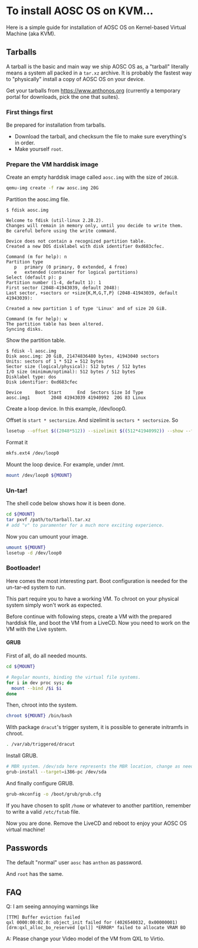 # To install AOSC OS on KVM...

Here is a simple guide for installation of AOSC OS on Kernel-based Virtual Machine (aka KVM). 

## Tarballs

A tarball is the basic and main way we ship AOSC OS as, a "tarball" literally means a system all packed in a `tar.xz` archive. It is probably the fastest way to "physically" install a copy of AOSC OS on your device.

Get your tarballs from https://www.anthonos.org (currently a temporary portal for downloads, pick the one that suites).

### First things first

Be prepared for installation from tarballs.

- Download the tarball, and checksum the file to make sure everything's in order.
- Make yourself `root`.

### Prepare the VM harddisk image

Create an empty harddisk image called `aosc.img` with the size of `20GiB`.

```bash
qemu-img create -f raw aosc.img 20G
```

Partition the aosc.img file.

```
$ fdisk aosc.img

Welcome to fdisk (util-linux 2.28.2).
Changes will remain in memory only, until you decide to write them.
Be careful before using the write command.

Device does not contain a recognized partition table.
Created a new DOS disklabel with disk identifier 0xd683cfec.

Command (m for help): n
Partition type
   p   primary (0 primary, 0 extended, 4 free)
   e   extended (container for logical partitions)
Select (default p): p
Partition number (1-4, default 1): 1
First sector (2048-41943039, default 2048): 
Last sector, +sectors or +size{K,M,G,T,P} (2048-41943039, default 41943039): 

Created a new partition 1 of type 'Linux' and of size 20 GiB.

Command (m for help): w
The partition table has been altered.
Syncing disks.
```

Show the partition table. 

```
$ fdisk -l aosc.img
Disk aosc.img: 20 GiB, 21474836480 bytes, 41943040 sectors
Units: sectors of 1 * 512 = 512 bytes
Sector size (logical/physical): 512 bytes / 512 bytes
I/O size (minimum/optimal): 512 bytes / 512 bytes
Disklabel type: dos
Disk identifier: 0xd683cfec

Device     Boot Start      End  Sectors Size Id Type
aosc.img1        2048 41943039 41940992  20G 83 Linux
```

Create a loop device. In this example, /dev/loop0.

Offset is `start * sectorsize`. And sizelimit is `sectors * sectorsize`. So

```bash
losetup --offset $((2048*512)) --sizelimit $((512*41940992)) --show --find aosc.img /dev/loop0
```

Format it

```bash
mkfs.ext4 /dev/loop0
```

Mount the loop device. For example, under /mnt.

```bash
mount /dev/loop0 ${MOUNT}
```

### Un-tar!

The shell code below shows how it is been done.

```bash
cd ${MOUNT}
tar pxvf /path/to/tarball.tar.xz
# add "v" to paramenter for a much more exciting experience.
```

Now you can umount your image.

```bash
umount ${MOUNT}
losetup -d /dev/loop0
```

### Bootloader!

Here comes the most interesting part. Boot configuration is needed for the un-tar-ed system to run.

This part require you to have a working VM. To chroot on your physical system simply won't work as expected.

Before continue with following steps, create a VM with the prepared harddisk file, and boot the VM from a LiveCD. Now you need to work on the VM with the Live system.

#### GRUB

First of all, do all needed mounts.

```bash
cd ${MOUNT}

# Regular mounts, binding the virtual file systems.
for i in dev proc sys; do
  mount --bind /$i $i
done
```

Then, chroot into the system.

```bash
chroot ${MOUNT} /bin/bash
```

With package `dracut`'s trigger system, it is possible to generate initramfs in chroot.

```bash
. /var/ab/triggered/dracut
```

Install GRUB.

```bash
# MBR system. /dev/sda here represents the MBR location, change as needed.
grub-install --target=i386-pc /dev/sda

```

And finally configure GRUB.

```bash
grub-mkconfig -o /boot/grub/grub.cfg
```
If you have chosen to split `/home` or whatever to another partition, remember to write a valid `/etc/fstab` file.

Now you are done. Remove the LiveCD and reboot to enjoy your AOSC OS virtual machine!

## Passwords

The default "normal" user `aosc` has `anthon` as password.

And `root` has the same.

## FAQ

Q: I am seeing annoying warnings like
```
[TTM] Buffer eviction failed
qxl 0000:00:02.0: object_init failed for (4026540032, 0x00000001)
[drm:qxl_alloc_bo_reserved [qxl]] *ERROR* failed to allocate VRAM BO
```
A: Please change your Video model of the VM from QXL to Virtio.
